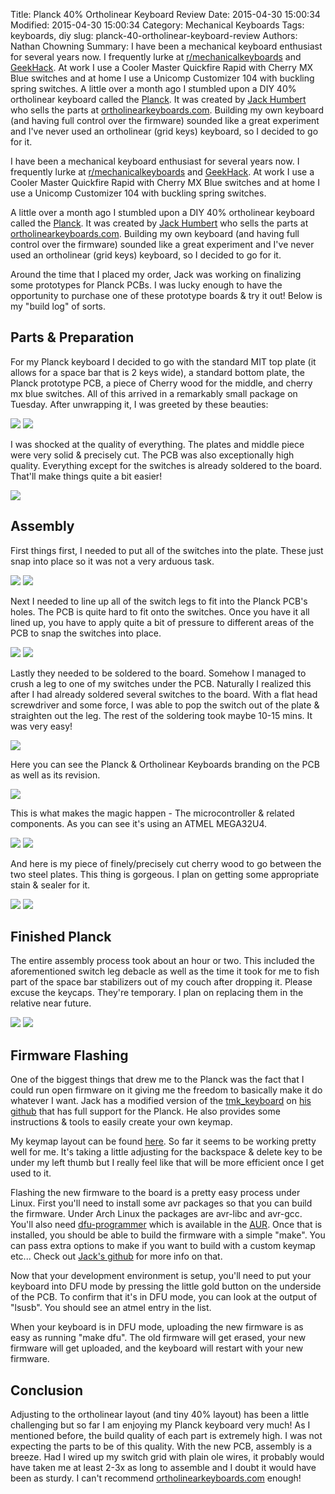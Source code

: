 Title: Planck 40% Ortholinear Keyboard Review
Date: 2015-04-30 15:00:34
Modified: 2015-04-30 15:00:34
Category: Mechanical Keyboards
Tags: keyboards, diy
slug: planck-40-ortholinear-keyboard-review
Authors: Nathan Chowning
Summary: I have been a mechanical keyboard enthusiast for several years now. I frequently lurke at [r/mechanicalkeyboards](http://reddit.com/r/mechanicalkeyboards) and [GeekHack](http://geekhack.org). At work I use a Cooler Master Quickfire Rapid with Cherry MX Blue switches and at home I use a Unicomp Customizer 104 with buckling spring switches. A little over a month ago I stumbled upon a DIY 40% ortholinear keyboard called the [Planck](http://planckkeyboard.com). It was created by [Jack Humbert](http://www.reddit.com/user/jackhumbert) who sells the parts at [ortholinearkeyboards.com](http://ortholinearkeyboards.com). Building my own keyboard (and having full control over the firmware) sounded like a great experiment and I've never used an ortholinear (grid keys) keyboard, so I decided to go for it.

I have been a mechanical keyboard enthusiast for several years now. I frequently lurke at [r/mechanicalkeyboards](http://reddit.com/r/mechanicalkeyboards) and [GeekHack](http://geekhack.org). At work I use a Cooler Master Quickfire Rapid with Cherry MX Blue switches and at home I use a Unicomp Customizer 104 with buckling spring switches.

A little over a month ago I stumbled upon a DIY 40% ortholinear keyboard called the [Planck](http://planckkeyboard.com). It was created by [Jack Humbert](http://www.reddit.com/user/jackhumbert) who sells the parts at [ortholinearkeyboards.com](http://ortholinearkeyboards.com). Building my own keyboard (and having full control over the firmware) sounded like a great experiment and I've never used an ortholinear (grid keys) keyboard, so I decided to go for it.

Around the time that I placed my order, Jack was working on finalizing some prototypes for Planck PCBs. I was lucky enough to have the opportunity to purchase one of these prototype boards & try it out! Below is my "build log" of sorts.

## Parts & Preparation
For my Planck keyboard I decided to go with the standard MIT top plate (it allows for a space bar that is 2 keys wide), a standard bottom plate, the Planck prototype PCB, a piece of Cherry wood for the middle, and cherry mx blue switches. All of this arrived in a remarkably small package on Tuesday. After unwrapping it, I was greeted by these beauties:

[![](http://nathan.chowning.me/media/small/planck001_thumb.jpg)](http://nathan.chowning.me/media/large/planck001.jpg)
[![](http://nathan.chowning.me/media/small/planck002_thumb.jpg)](http://nathan.chowning.me/media/large/planck002.jpg)

I was shocked at the quality of everything. The plates and middle piece were very solid & precisely cut. The PCB was also exceptionally high quality. Everything except for the switches is already soldered to the board. That'll make things quite a bit easier!

[![](http://nathan.chowning.me/media/small/planck003_thumb.jpg)](http://nathan.chowning.me/media/large/planck003.jpg)

## Assembly
First things first, I needed to put all of the switches into the plate. These just snap into place so it was not a very arduous task.

[![](http://nathan.chowning.me/media/small/planck004_thumb.jpg)](http://nathan.chowning.me/media/large/planck004.jpg)
[![](http://nathan.chowning.me/media/small/planck005_thumb.jpg)](http://nathan.chowning.me/media/large/planck005.jpg)

Next I needed to line up all of the switch legs to fit into the Planck PCB's holes. The PCB is quite hard to fit onto the switches. Once you have it all lined up, you have to apply quite a bit of pressure to different areas of the PCB to snap the switches into place.

[![](http://nathan.chowning.me/media/small/planck006_thumb.jpg)](http://nathan.chowning.me/media/large/planck006.jpg)
[![](http://nathan.chowning.me/media/small/planck007_thumb.jpg)](http://nathan.chowning.me/media/large/planck007.jpg)

Lastly they needed to be soldered to the board. Somehow I managed to crush a leg to one of my switches under the PCB. Naturally I realized this after I had already soldered several switches to the board. With a flat head screwdriver and some force, I was able to pop the switch out of the plate & straighten out the leg. The rest of the soldering took maybe 10-15 mins. It was very easy!

[![](http://nathan.chowning.me/media/small/planck008_thumb.jpg)](http://nathan.chowning.me/media/large/planck008.jpg)

Here you can see the Planck & Ortholinear Keyboards branding on the PCB as well as its revision.

[![](http://nathan.chowning.me/media/small/planck009_thumb.jpg)](http://nathan.chowning.me/media/large/planck009.jpg)

This is what makes the magic happen - The microcontroller & related components. As you can see it's using an ATMEL MEGA32U4.

[![](http://nathan.chowning.me/media/small/planck010_thumb.jpg)](http://nathan.chowning.me/media/large/planck010.jpg)
[![](http://nathan.chowning.me/media/small/planck011_thumb.jpg)](http://nathan.chowning.me/media/large/planck011.jpg)

And here is my piece of finely/precisely cut cherry wood to go between the two steel plates. This thing is gorgeous. I plan on getting some appropriate stain & sealer for it.

[![](http://nathan.chowning.me/media/small/planck012_thumb.jpg)](http://nathan.chowning.me/media/large/planck012.jpg)
[![](http://nathan.chowning.me/media/small/planck013_thumb.jpg)](http://nathan.chowning.me/media/large/planck013.jpg)

## Finished Planck
The entire assembly process took about an hour or two. This included the aforementioned switch leg debacle as well as the time it took for me to fish part of the space bar stabilizers out of my couch after dropping it. Please excuse the keycaps. They're temporary. I plan on replacing them in the relative near future.

[![](http://nathan.chowning.me/media/small/planck014_thumb.jpg)](http://nathan.chowning.me/media/large/planck014.jpg)
[![](http://nathan.chowning.me/media/small/planck015_thumb.jpg)](http://nathan.chowning.me/media/large/planck015.jpg)

## Firmware Flashing
One of the biggest things that drew me to the Planck was the fact that I could run open firmware on it giving me the freedom to basically make it do whatever I want. Jack has a modified version of the [tmk_keyboard](https://github.com/tmk/tmk_keyboard) on [his github](https://github.com/jackhumbert/tmk_keyboard/tree/master/keyboard/planck) that has full support for the Planck. He also provides some instructions & tools to easily create your own keymap.

My keymap layout can be found [here](http://www.keyboard-layout-editor.com/#/layouts/aaba6043a50f33c8e4afdfd7c942b80f). So far it seems to be working pretty well for me. It's taking a little adjusting for the backspace & delete key to be under my left thumb but I really feel like that will be more efficient once I get used to it.

Flashing the new firmware to the board is a pretty easy process under Linux. First you'll need to install some avr packages so that you can build the firmware. Under Arch Linux the packages are avr-libc and avr-gcc. You'll also need [dfu-programmer](https://github.com/dfu-programmer/dfu-programmer) which is available in the [AUR](https://aur.archlinux.org/packages/dfu-programmer/). Once that is installed, you should be able to build the firmware with a simple "make". You can pass extra options to make if you want to build with a custom keymap etc... Check out [Jack's github](https://github.com/jackhumbert/tmk_keyboard/tree/master/keyboard/planck) for more info on that.

Now that your development environment is setup, you'll need to put your keyboard into DFU mode by pressing the little gold button on the underside of the PCB. To confirm that it's in DFU mode, you can look at the output of "lsusb". You should see an atmel entry in the list.

When your keyboard is in DFU mode, uploading the new firmware is as easy as running "make dfu". The old firmware will get erased, your new firmware will get uploaded, and the keyboard will restart with your new firmware.

## Conclusion
Adjusting to the ortholinear layout (and tiny 40% layout) has been a little challenging but so far I am enjoying my Planck keyboard very much! As I mentioned before, the build quality of each part is extremely high. I was not expecting the parts to be of this quality. With the new PCB, assembly is a breeze. Had I wired up my switch grid with plain ole wires, it probably would have taken me at least 2-3x as long to assemble and I doubt it would have been as sturdy. I can't recommend [ortholinearkeyboards.com](http://ortholinearkeyboards.com) enough!
